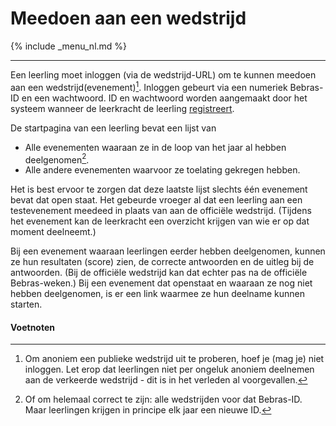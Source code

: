 Meedoen aan een wedstrijd
===

{% include _menu_nl.md %}

---
Een leerling moet inloggen (via de wedstrijd-URL) om te kunnen meedoen aan een
wedstrijd(evenement)[^1]. Inloggen gebeurt via een numeriek Bebras-ID en
een wachtwoord. ID en wachtwoord worden aangemaakt door het systeem
wanneer de leerkracht de leerling [registreert](registratie.md).

De startpagina van een leerling bevat een lijst van
* Alle evenementen waaraan ze in de loop van het jaar al hebben deelgenomen[^2].
* Alle andere evenementen waarvoor ze toelating gekregen hebben.

Het is best ervoor te zorgen dat deze laatste lijst slechts één evenement bevat
dat open staat. Het gebeurde vroeger al dat een leerling aan een testevenement meedeed
in plaats van aan de officiële wedstrijd.
(Tijdens het evenement kan de leerkracht een overzicht krijgen van wie er op dat moment
deelneemt.)

Bij een evenement waaraan leerlingen eerder hebben deelgenomen, kunnen ze hun resultaten (score) zien, de correcte antwoorden
en de uitleg bij de antwoorden. (Bij de officiële wedstrijd kan dat echter pas na de officiële Bebras-weken.)
Bij een evenement dat openstaat en waaraan ze nog niet hebben deelgenomen, is er een link
waarmee ze hun deelname kunnen starten.

#### Voetnoten

[^1]: Om anoniem een publieke wedstrijd uit te proberen, hoef je (mag je) niet inloggen. Let erop dat leerlingen niet per ongeluk anoniem deelnemen aan de verkeerde wedstrijd - dit is in het verleden al voorgevallen.

[^2]: Of om helemaal correct te zijn: alle wedstrijden voor dat Bebras-ID. Maar leerlingen krijgen in principe elk jaar een nieuwe ID.